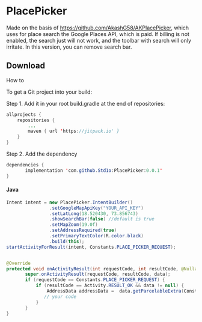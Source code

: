 # PlacePicker

Made on the basis of https://github.com/AkashG58/AKPlacePicker, which uses for place search the Google Places API, which is paid. If billing is not enabled, the search just will not work, and the toolbar with search will only irritate. In this version, you can remove search bar.

## Download

How to

To get a Git project into your build:

Step 1. Add it in your root build.gradle at the end of repositories:
```Java
allprojects {
	repositories {
		...
		maven { url 'https://jitpack.io' }
	}
}
```
Step 2. Add the dependency
```Java
dependencies {
       implementation 'com.github.Std1o:PlacePicker:0.0.1'
}
```

#### Java

```Java
Intent intent = new PlacePicker.IntentBuilder()
                .setGoogleMapApiKey("YOUR_API_KEY")
                .setLatLong(18.520430, 73.856743)
                .showSearchBar(false) //default is true
                .setMapZoom(19.0f)
                .setAddressRequired(true)
                .setPrimaryTextColor(R.color.black)
                .build(this);
startActivityForResult(intent, Constants.PLACE_PICKER_REQUEST);


@Override
protected void onActivityResult(int requestCode, int resultCode, @Nullable Intent data) {
       super.onActivityResult(requestCode, resultCode, data);
       if (requestCode == Constants.PLACE_PICKER_REQUEST) {
           if (resultCode == Activity.RESULT_OK && data != null) {
               AddressData addressData =  data.getParcelableExtra(Constants.ADDRESS_INTENT);
              // your code
           }
       }
}
```

